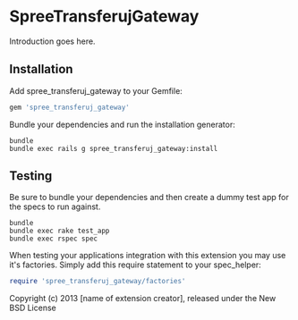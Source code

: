 SpreeTransferujGateway
======================

Introduction goes here.

Installation
------------

Add spree_transferuj_gateway to your Gemfile:

```ruby
gem 'spree_transferuj_gateway'
```

Bundle your dependencies and run the installation generator:

```shell
bundle
bundle exec rails g spree_transferuj_gateway:install
```

Testing
-------

Be sure to bundle your dependencies and then create a dummy test app for the specs to run against.

```shell
bundle
bundle exec rake test_app
bundle exec rspec spec
```

When testing your applications integration with this extension you may use it's factories.
Simply add this require statement to your spec_helper:

```ruby
require 'spree_transferuj_gateway/factories'
```

Copyright (c) 2013 [name of extension creator], released under the New BSD License
